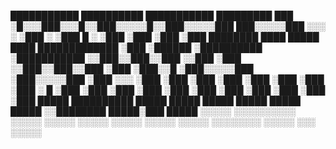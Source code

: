   ███████████ ██████████ ███████████     █████████              ███
 ░█░░░███░░░█░░███░░░░░█░░███░░░░░███   ███░░░░░███            ░░░
 ░   ░███  ░  ░███  █ ░  ░███    ░███  ░███    ░███  ████████  ████  █████ ████ █████████████
     ░███     ░██████    ░██████████   ░███████████ ░░███░░███░░███ ░░███ ░███ ░░███░░███░░███
     ░███     ░███░░█    ░███░░░░░███  ░███░░░░░███  ░███ ░░░  ░███  ░███ ░███  ░███ ░███ ░███
     ░███     ░███ ░   █ ░███    ░███  ░███    ░███  ░███      ░███  ░███ ░███  ░███ ░███ ░███
     █████    ██████████ █████   █████ █████   █████ █████     █████ ░░████████ █████░███ █████
    ░░░░░    ░░░░░░░░░░ ░░░░░   ░░░░░ ░░░░░   ░░░░░ ░░░░░     ░░░░░   ░░░░░░░░ ░░░░░ ░░░ ░░░░░

